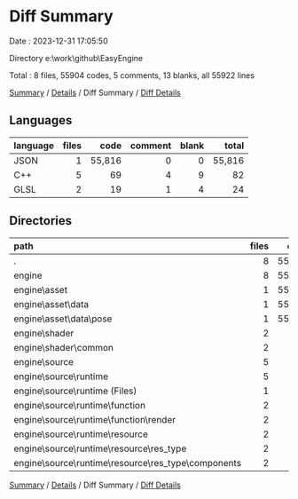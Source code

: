 # Diff Summary

Date : 2023-12-31 17:05:50

Directory e:\\work\\github\\EasyEngine

Total : 8 files,  55904 codes, 5 comments, 13 blanks, all 55922 lines

[Summary](results.md) / [Details](details.md) / Diff Summary / [Diff Details](diff-details.md)

## Languages
| language | files | code | comment | blank | total |
| :--- | ---: | ---: | ---: | ---: | ---: |
| JSON | 1 | 55,816 | 0 | 0 | 55,816 |
| C++ | 5 | 69 | 4 | 9 | 82 |
| GLSL | 2 | 19 | 1 | 4 | 24 |

## Directories
| path | files | code | comment | blank | total |
| :--- | ---: | ---: | ---: | ---: | ---: |
| . | 8 | 55,904 | 5 | 13 | 55,922 |
| engine | 8 | 55,904 | 5 | 13 | 55,922 |
| engine\\asset | 1 | 55,816 | 0 | 0 | 55,816 |
| engine\\asset\\data | 1 | 55,816 | 0 | 0 | 55,816 |
| engine\\asset\\data\\pose | 1 | 55,816 | 0 | 0 | 55,816 |
| engine\\shader | 2 | 19 | 1 | 4 | 24 |
| engine\\shader\\common | 2 | 19 | 1 | 4 | 24 |
| engine\\source | 5 | 69 | 4 | 9 | 82 |
| engine\\source\\runtime | 5 | 69 | 4 | 9 | 82 |
| engine\\source\\runtime (Files) | 1 | 2 | 1 | 0 | 3 |
| engine\\source\\runtime\\function | 2 | 61 | 3 | 9 | 73 |
| engine\\source\\runtime\\function\\render | 2 | 61 | 3 | 9 | 73 |
| engine\\source\\runtime\\resource | 2 | 6 | 0 | 0 | 6 |
| engine\\source\\runtime\\resource\\res_type | 2 | 6 | 0 | 0 | 6 |
| engine\\source\\runtime\\resource\\res_type\\components | 2 | 6 | 0 | 0 | 6 |

[Summary](results.md) / [Details](details.md) / Diff Summary / [Diff Details](diff-details.md)